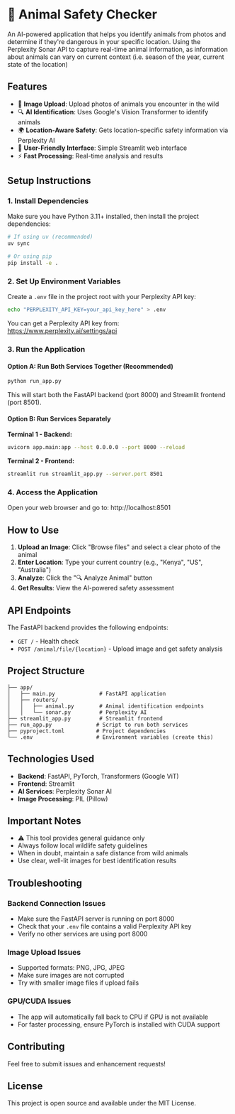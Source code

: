 # 🦁 Animal Safety Checker

An AI-powered application that helps you identify animals from photos and determine if they're dangerous in your specific location. Using the Perplexity Sonar API to capture real-time animal information, as information about animals can vary on current context (i.e. season of the year, current state of the location)

## Features

- 📸 **Image Upload**: Upload photos of animals you encounter in the wild
- 🔍 **AI Identification**: Uses Google's Vision Transformer to identify animals
- 🌍 **Location-Aware Safety**: Gets location-specific safety information via Perplexity AI
- 🎨 **User-Friendly Interface**: Simple Streamlit web interface
- ⚡ **Fast Processing**: Real-time analysis and results

## Setup Instructions

### 1. Install Dependencies

Make sure you have Python 3.11+ installed, then install the project dependencies:

```bash
# If using uv (recommended)
uv sync

# Or using pip
pip install -e .
```

### 2. Set Up Environment Variables

Create a `.env` file in the project root with your Perplexity API key:

```bash
echo "PERPLEXITY_API_KEY=your_api_key_here" > .env
```

You can get a Perplexity API key from: https://www.perplexity.ai/settings/api

### 3. Run the Application

#### Option A: Run Both Services Together (Recommended)
```bash
python run_app.py
```

This will start both the FastAPI backend (port 8000) and Streamlit frontend (port 8501).

#### Option B: Run Services Separately

**Terminal 1 - Backend:**
```bash
uvicorn app.main:app --host 0.0.0.0 --port 8000 --reload
```

**Terminal 2 - Frontend:**
```bash
streamlit run streamlit_app.py --server.port 8501
```

### 4. Access the Application

Open your web browser and go to: http://localhost:8501

## How to Use

1. **Upload an Image**: Click "Browse files" and select a clear photo of the animal
2. **Enter Location**: Type your current country (e.g., "Kenya", "US", "Australia")
3. **Analyze**: Click the "🔍 Analyze Animal" button
4. **Get Results**: View the AI-powered safety assessment

## API Endpoints

The FastAPI backend provides the following endpoints:

- `GET /` - Health check
- `POST /animal/file/{location}` - Upload image and get safety analysis

## Project Structure

```
├── app/
│   ├── main.py              # FastAPI application
│   ├── routers/
│   │   ├── animal.py        # Animal identification endpoints
│   │   └── sonar.py         # Perplexity AI 
├── streamlit_app.py         # Streamlit frontend
├── run_app.py              # Script to run both services
├── pyproject.toml          # Project dependencies
└── .env                    # Environment variables (create this)
```

## Technologies Used

- **Backend**: FastAPI, PyTorch, Transformers (Google ViT)
- **Frontend**: Streamlit
- **AI Services**: Perplexity Sonar AI
- **Image Processing**: PIL (Pillow)

## Important Notes

- ⚠️ This tool provides general guidance only
- Always follow local wildlife safety guidelines
- When in doubt, maintain a safe distance from wild animals
- Use clear, well-lit images for best identification results

## Troubleshooting

### Backend Connection Issues
- Make sure the FastAPI server is running on port 8000
- Check that your `.env` file contains a valid Perplexity API key
- Verify no other services are using port 8000

### Image Upload Issues
- Supported formats: PNG, JPG, JPEG
- Make sure images are not corrupted
- Try with smaller image files if upload fails

### GPU/CUDA Issues
- The app will automatically fall back to CPU if GPU is not available
- For faster processing, ensure PyTorch is installed with CUDA support

## Contributing

Feel free to submit issues and enhancement requests!

## License

This project is open source and available under the MIT License.
